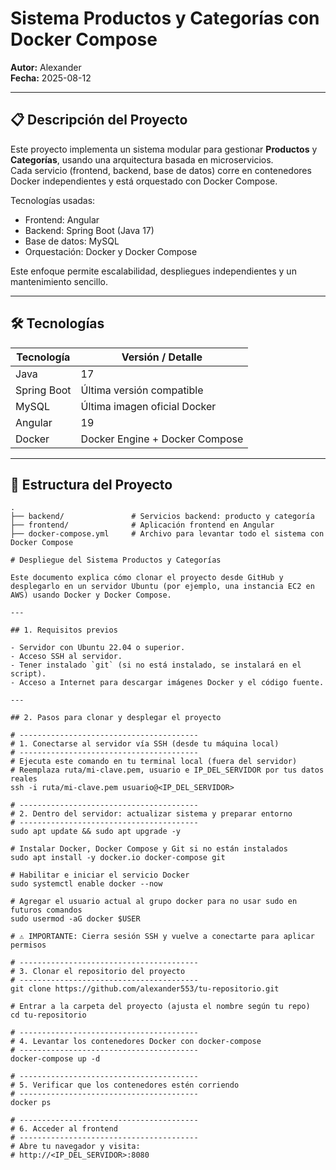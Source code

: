 # Sistema Productos y Categorías con Docker Compose

**Autor:** Alexander  
**Fecha:** 2025-08-12

---

## 📋 Descripción del Proyecto

Este proyecto implementa un sistema modular para gestionar **Productos** y **Categorías**, usando una arquitectura basada en microservicios.  
Cada servicio (frontend, backend, base de datos) corre en contenedores Docker independientes y está orquestado con Docker Compose.

Tecnologías usadas:  
- Frontend: Angular  
- Backend: Spring Boot (Java 17)  
- Base de datos: MySQL  
- Orquestación: Docker y Docker Compose  

Este enfoque permite escalabilidad, despliegues independientes y un mantenimiento sencillo.

---

## 🛠️ Tecnologías

| Tecnología       | Versión / Detalle                |
|------------------|---------------------------------|
| Java             | 17                              |
| Spring Boot      | Última versión compatible        |
| MySQL            | Última imagen oficial Docker     |
| Angular          | 19                              |
| Docker           | Docker Engine + Docker Compose   |

---

## 📂 Estructura del Proyecto

```plaintext
.
├── backend/               # Servicios backend: producto y categoría
├── frontend/              # Aplicación frontend en Angular
├── docker-compose.yml     # Archivo para levantar todo el sistema con Docker Compose

# Despliegue del Sistema Productos y Categorías

Este documento explica cómo clonar el proyecto desde GitHub y desplegarlo en un servidor Ubuntu (por ejemplo, una instancia EC2 en AWS) usando Docker y Docker Compose.

---

## 1. Requisitos previos

- Servidor con Ubuntu 22.04 o superior.
- Acceso SSH al servidor.
- Tener instalado `git` (si no está instalado, se instalará en el script).
- Acceso a Internet para descargar imágenes Docker y el código fuente.

---

## 2. Pasos para clonar y desplegar el proyecto

# ----------------------------------------
# 1. Conectarse al servidor vía SSH (desde tu máquina local)
# ----------------------------------------
# Ejecuta este comando en tu terminal local (fuera del servidor)
# Reemplaza ruta/mi-clave.pem, usuario e IP_DEL_SERVIDOR por tus datos reales
ssh -i ruta/mi-clave.pem usuario@<IP_DEL_SERVIDOR>

# ----------------------------------------
# 2. Dentro del servidor: actualizar sistema y preparar entorno
# ----------------------------------------
sudo apt update && sudo apt upgrade -y

# Instalar Docker, Docker Compose y Git si no están instalados
sudo apt install -y docker.io docker-compose git

# Habilitar e iniciar el servicio Docker
sudo systemctl enable docker --now

# Agregar el usuario actual al grupo docker para no usar sudo en futuros comandos
sudo usermod -aG docker $USER

# ⚠️ IMPORTANTE: Cierra sesión SSH y vuelve a conectarte para aplicar permisos

# ----------------------------------------
# 3. Clonar el repositorio del proyecto
# ----------------------------------------
git clone https://github.com/alexander553/tu-repositorio.git

# Entrar a la carpeta del proyecto (ajusta el nombre según tu repo)
cd tu-repositorio

# ----------------------------------------
# 4. Levantar los contenedores Docker con docker-compose
# ----------------------------------------
docker-compose up -d

# ----------------------------------------
# 5. Verificar que los contenedores estén corriendo
# ----------------------------------------
docker ps

# ----------------------------------------
# 6. Acceder al frontend
# ----------------------------------------
# Abre tu navegador y visita:
# http://<IP_DEL_SERVIDOR>:8080
